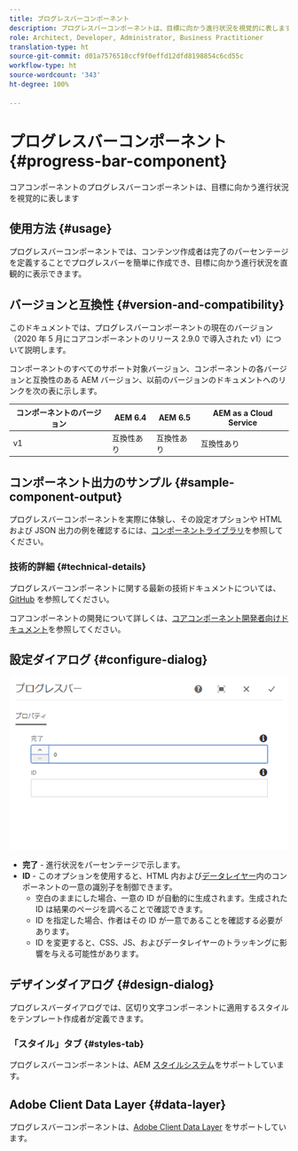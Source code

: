 ```yaml
---
title: プログレスバーコンポーネント
description: プログレスバーコンポーネントは、目標に向かう進行状況を視覚的に表します
role: Architect, Developer, Administrator, Business Practitioner
translation-type: ht
source-git-commit: d01a7576518ccf9f0effd12dfd8198854c6cd55c
workflow-type: ht
source-wordcount: '343'
ht-degree: 100%

---
```



# プログレスバーコンポーネント {#progress-bar-component}

コアコンポーネントのプログレスバーコンポーネントは、目標に向かう進行状況を視覚的に表します

## 使用方法 {#usage}

プログレスバーコンポーネントでは、コンテンツ作成者は完了のパーセンテージを定義することでプログレスバーを簡単に作成でき、目標に向かう進行状況を直観的に表示できます。

## バージョンと互換性 {#version-and-compatibility}

このドキュメントでは、プログレスバーコンポーネントの現在のバージョン（2020 年 5 月にコアコンポーネントのリリース 2.9.0 で導入された v1）について説明します。

コンポーネントのすべてのサポート対象バージョン、コンポーネントの各バージョンと互換性のある AEM バージョン、以前のバージョンのドキュメントへのリンクを次の表に示します。

| コンポーネントのバージョン | AEM 6.4 | AEM 6.5 | AEM as a Cloud Service |
|---|---|---|---|
| v1 | 互換性あり | 互換性あり | 互換性あり |

## コンポーネント出力のサンプル {#sample-component-output}

プログレスバーコンポーネントを実際に体験し、その設定オプションや HTML および JSON 出力の例を確認するには、[コンポーネントライブラリ](https://adobe.com/go/aem_cmp_library_progressbar_jp)を参照してください。

### 技術的詳細 {#technical-details}

プログレスバーコンポーネントに関する最新の技術ドキュメントについては、[GitHub](https://adobe.com/go/aem_cmp_tech_progress_v1) を参照してください。

コアコンポーネントの開発について詳しくは、[コアコンポーネント開発者向けドキュメント](/help/developing/overview.md)を参照してください。

## 設定ダイアログ {#configure-dialog}

![プログレスバーコンポーネントの編集ダイアログ](/help/assets/progress-bar-edit.png)

* **完了** - 進行状況をパーセンテージで示します。
* **ID** - このオプションを使用すると、HTML 内および[データレイヤー](/help/developing/data-layer/overview.md)内のコンポーネントの一意の識別子を制御できます。
   * 空白のままにした場合、一意の ID が自動的に生成されます。生成された ID は結果のページを調べることで確認できます。
   * ID を指定した場合、作者はその ID が一意であることを確認する必要があります。
   * ID を変更すると、CSS、JS、およびデータレイヤーのトラッキングに影響を与える可能性があります。

## デザインダイアログ {#design-dialog}

プログレスバーダイアログでは、区切り文字コンポーネントに適用するスタイルをテンプレート作成者が定義できます。

### 「スタイル」タブ {#styles-tab}

プログレスバーコンポーネントは、AEM [スタイルシステム](/help/get-started/authoring.md#component-styling)をサポートしています。

## Adobe Client Data Layer {#data-layer}

プログレスバーコンポーネントは、[Adobe Client Data Layer](/help/developing/data-layer/overview.md) をサポートしています。
